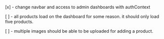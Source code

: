 
[x] - change navbar and access to admin dashboards with authContext

[ ] - all products load on the dashboard for some reason. it should only load five products.

[ ] - multiple images should be able to be uploaded for adding a product.
